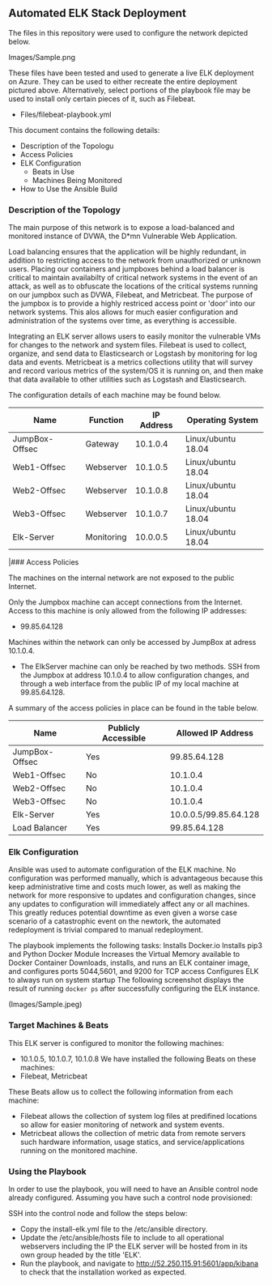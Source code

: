 ## Automated ELK Stack Deployment

The files in this repository were used to configure the network depicted below.

Images/Sample.png

These files have been tested and used to generate a live ELK deployment on Azure. They can be used to either recreate the entire deployment pictured above. Alternatively, select portions of the playbook file may be used to install only certain pieces of it, such as Filebeat.

  - Files/filebeat-playbook.yml

This document contains the following details:
- Description of the Topologu
- Access Policies
- ELK Configuration
  - Beats in Use
  - Machines Being Monitored
- How to Use the Ansible Build


### Description of the Topology

The main purpose of this network is to expose a load-balanced and monitored instance of DVWA, the D*mn Vulnerable Web Application.

Load balancing ensures that the application will be highly redundant, in addition to restricting access to the network from unauthorized or unknown users. Placing our containers and jumpboxes behind a load balancer is critical to maintain availabilty of critical network systems in the event of an attack, as well as to obfuscate the locations of the critical systems running on our jumpbox such as DVWA, Filebeat, and Metricbeat. The purpose of the jumpbox is to provide a highly restriced access point or 'door' into our network systems. This alos allows for much easier configuration and administration of the systems over time, as everything is accessible.

Integrating an ELK server allows users to easily monitor the vulnerable VMs for changes to the network and system files.
Filebeat is used to collect, organize, and send data to Elasticsearch or Logstash by monitoring for log data and events.
Metricbeat is a metrics collections utility that will survey and record various metrics of the system/OS it is running on, and then make that data available to other utilities such as Logstash and Elasticsearch.

The configuration details of each machine may be found below.


| Name           | Function   | IP Address | Operating System   |
|----------------|------------|------------|--------------------|
| JumpBox-Offsec | Gateway    | 10.1.0.4   | Linux/ubuntu 18.04 |
| Web1-Offsec    | Webserver  | 10.1.0.5   | Linux/ubuntu 18.04 |
| Web2-Offsec    | Webserver  | 10.1.0.8   | Linux/ubuntu 18.04 |
| Web3-Offsec    | Webserver  | 10.1.0.7   | Linux/ubuntu 18.04 |
| Elk-Server     | Monitoring | 10.0.0.5   | Linux/ubuntu 18.04 

|### Access Policies

The machines on the internal network are not exposed to the public Internet. 

Only the Jumpbox machine can accept connections from the Internet. Access to this machine is only allowed from the following IP addresses:
- 99.85.64.128

Machines within the network can only be accessed by JumpBox at adress 10.1.0.4.
- The ElkServer machine can only be reached by two methods. SSH from the Jumpbox at address 10.1.0.4 to allow configuration changes, and through a web interface from the public IP of my local machine at 99.85.64.128.

A summary of the access policies in place can be found in the table below.

| Name           | Publicly Accessible | Allowed IP Address    |
|----------------|---------------------|-----------------------|
| JumpBox-Offsec | Yes                 | 99.85.64.128          |
| Web1-Offsec    | No                  | 10.1.0.4              |
| Web2-Offsec    | No                  | 10.1.0.4              |
| Web3-Offsec    | No                  | 10.1.0.4              |
| Elk-Server     | Yes                 | 10.0.0.5/99.85.64.128 |
| Load Balancer  | Yes                 | 99.85.64.128          |


### Elk Configuration

Ansible was used to automate configuration of the ELK machine. No configuration was performed manually, which is advantageous because this keep administrative time and costs much lower, as well as making the network for more responsive to updates and configuration changes, since any updates to configuration will immediately affect any or all machines. This greatly reduces potential downtime as even given a worse case scenario of a  catastrophic event on the newtork, the automated redeployment is trivial compared to manual redeployment.

The playbook implements the following tasks:
Installs Docker.io
Installs pip3 and Python Docker Module
Increases the Virtual Memory available to Docker Container
Downloads, installs, and runs an ELK container image, and configures ports 5044,5601, and 9200 for TCP access
Configures ELK to always run on system startup
The following screenshot displays the result of running `docker ps` after successfully configuring the ELK instance.

(Images/Sample.jpeg)

### Target Machines & Beats
This ELK server is configured to monitor the following machines:
- 10.1.0.5, 10.1.0.7, 10.1.0.8
We have installed the following Beats on these machines:
- Filebeat, Metricbeat

These Beats allow us to collect the following information from each machine:
- Filebeat allows the collection of system log files at predifined locations so allow for easier monitoring of network and system events.
- Metricbeat allows the collection of metric data from remote servers such hardware information, usage statics, and service/applications running on the monitored machine.

### Using the Playbook
In order to use the playbook, you will need to have an Ansible control node already configured. Assuming you have such a control node provisioned: 

SSH into the control node and follow the steps below:
- Copy the install-elk.yml file to the /etc/ansible directory.
- Update the /etc/ansible/hosts file to include to all operational webservers including the IP the ELK server will be hosted from in its own group headed by the title 'ELK'.
- Run the playbook, and navigate to http://52.250.115.91:5601/app/kibana to check that the installation worked as expected.
